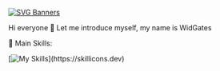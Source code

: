[![SVG Banners](https://svg-banners.vercel.app/api?type=glitch&text1=Bot-Codes&width=800&height=300)](https://github.com/Akshay090/svg-banners)

Hi everyone 👋 Let me introduce myself, my name is WidGates

🥇 Main Skills:

[![My Skills](https://skillicons.dev/icons?i=cpp,c,androidstudio,visualstudio,)](https://skillicons.dev)
